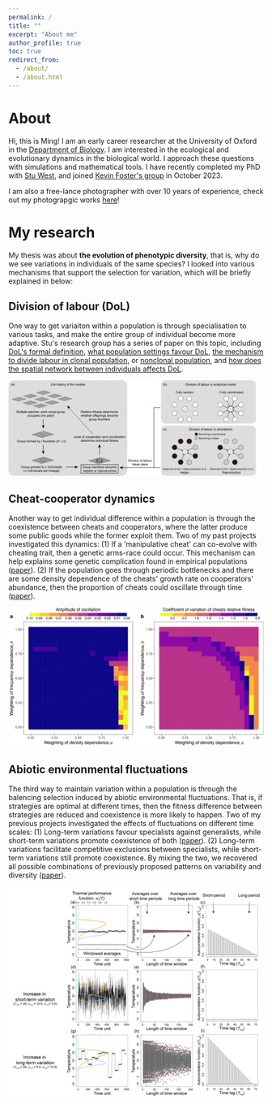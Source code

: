 ```yaml
---
permalink: /
title: ""
excerpt: "About me"
author_profile: true
toc: true
redirect_from: 
  - /about/
  - /about.html
---
```


About
=====
Hi, this is Ming! I am an early career researcher at the University of Oxford in the [Department of Biology](https://www.biology.ox.ac.uk/). I am interested in the ecological and evolutionary dynamics in the biological world. I approach these questions with simulations and mathematical tools. I have recently completed my PhD with [Stu West](http://zoo-web02.zoo.ox.ac.uk/group/west/), and joined [Kevin Foster's group](https://zoo-kfoster.zoo.ox.ac.uk/) in October 2023.

I am also a free-lance photographer with over 10 years of experience, check out my photograpgic works [here](https://mingpapilio.myportfolio.com/digital/)!

My research
=====
My thesis was about **the evolution of phenotypic diversity**, that is, why do we see variations in individuals of the same species? I looked into various mechanisms that support the selection for variation, which will be briefly explained in below:

Division of labour (DoL)
-----
One way to get variaiton within a population is through specialisation to various tasks, and make the entire group of individual become more adaptive. Stu's research group has a series of paper on this topic, including [DoL's formal definition](https://www.nature.com/articles/nrmicro.2016.111), [what population settings favour DoL](https://www.nature.com/articles/s41559-018-0564-9), [the mechanism to divide labour in clonal population](https://www.nature.com/articles/s41467-021-27902-4), or [nonclonal population](https://onlinelibrary.wiley.com/doi/full/10.1002/ece3.8067), and [how does the spatial network between individuals affects DoL](https://elifesciences.org/articles/71968).

![alt text](images/DoL_scheme.jpg)

Cheat-cooperator dynamics
-----
Another way to get individual difference within a population is through the coexistence between cheats and cooperators, where the latter produce some public goods while the former exploit them. Two of my past projects investigated this dynamics: (1) If a 'manipulative cheat' can co-evolve with cheating trait, then a genetic arms-race could occur. This mechanism can help explains some genetic complication found in empirical populations ([paper](https://elifesciences.org/articles/80611)). (2) If the population goes through periodic bottlenecks and there are some density dependence of the cheats' growth rate on cooperators' abundance, then the proportion of cheats could oscillate through time ([paper](https://academic.oup.com/evlett/advance-article/doi/10.1093/evlett/qrad032/7229477)).

![alt text](images/SimMap.jpg)

Abiotic environmental fluctuations
-----
The third way to maintain variation within a population is through the balencing selection induced by abiotic environmental fluctuations. That is, if strategies are optimal at different times, then the fitness difference between strategies are reduced and coexistence is more likely to happen. Two of my previous projects investigated the effects of fluctuations on different time scales: (1) Long-term variations favour specialists against generalists, while short-term variations promote coexistence of both ([paper](https://royalsocietypublishing.org/doi/full/10.1098/rspb.2019.1623)). (2) Long-term variations facilitate competitive exclusions between specialists, while short-term variations still promote coexistence. By mixing the two, we recovered all possible combinations of previously proposed patterns on variability and diversity ([paper](https://royalsocietypublishing.org/doi/full/10.1098/rspb.2021.1491)).

![alt text](images/TimeScales.jpg)
